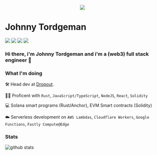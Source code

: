 <p align="center">
  <img src="https://media.giphy.com/media/xULW8DIleKy1iKLZrq/giphy.gif">
</p>

# Johnny Tordgeman 

[![](https://img.shields.io/badge/LinkedIn-jtordgeman-blue)](https://www.linkedin.com/in/jtordgeman/)
[![](https://img.shields.io/badge/Twitter-%40FullStackJ-red)](https://twitter.com/FullStackJ)
[![](https://img.shields.io/badge/dev.to-pxjohnny-orange)](https://dev.to/pxjohnny)
[![](https://img.shields.io/badge/Medium-%40fsjohnny-brightgreen)](https://medium.com/@fsjohnny)

### Hi there, i'm Johnny Tordgeman and i'm a (web3) full stack engineer  👋

### What I'm doing

🛠️ Head dev at [Dropout](https://dropoutnft.io/). <p/>

👨‍💻 Proficent with `Rust`, `JavaScript/TypeScript`, `NodeJS`, `React`, `Solidity`<p/>

💻 Solana smart programs (Rust/Anchor), EVM Smart contracts (Solidity)

☁️ Serverless development on `AWS Lambdas`, `Cloudflare Workers`, `Google Functions`, `Fastly Compute@Edge`<p/>

### Stats

![github stats](https://github-readme-stats.vercel.app/api?username=jtordgeman&show_icons=true)

